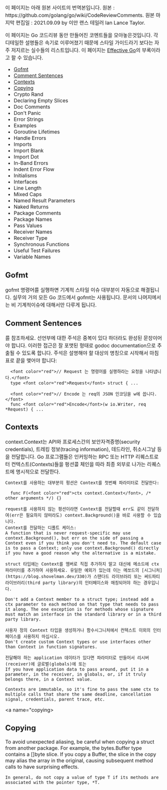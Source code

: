 
<font size="3"> 
  이 페이지는 아래 원본 사이트의 번역본입니다.  
    원본 : https://github.com/golang/go/wiki/CodeReviewComments.  
    원본 마지막 편집일 : 2021.09.09 by 이안 랜스 테일러 Ian Lance Taylor.  

  이 페이지는 Go 코드리뷰 동안 만들어진 코멘트들을 모아놓은것입니다. 각 디테일한 설명들은 속기로 이루어졌기 때문에 스타일 가이드라기 보다는 자주 저지르는 실수들의 리스트입니다.
  이 페이지는 [Effective Go](https://go.dev/doc/effective_go)의 부록이라고 할 수 있습니다.  

  * [Gofmt](#gofmt)
  * [Comment Sentences](#commentsentences)
  * [Contexts](#contexts)
  * [Copying](#copying)
  * Crypto Rand
  * Declaring Empty Slices
  * Doc Comments
  * Don't Panic
  * Error Strings
  * Examples
  * Goroutine Lifetimes
  * Handle Errors
  * Imports
  * Import Blank
  * Import Dot
  * In-Band Errors
  * Indent Error Flow
  * Initialisms
  * Interfaces
  * Line Length
  * Mixed Caps
  * Named Result Parameters
  * Naked Returns
  * Package Comments
  * Package Names
  * Pass Values
  * Receiver Names
  * Receiver Type
  * Synchronous Functions
  * Useful Test Failures
  * Variable Names

  <a name="gofmt">
    <h2>Gofmt</h2>
    gofmt 명령어를 실행하면 기계적 스타일 이슈 대부분이 자동으로 해결됩니다. 실무의 거의 모든 Go 코드에서 gofmt는 사용됩니다. 문서의 나머지에서는 비 기계적이슈에 대해서만 다루게 됩니다. 
  </a>

  <a name="commentsentences">
    <h2>Comment Sentences</h2> 
    <https://golang.org/doc/effective_go.html#commentary>를 참조하세요. 선언부에 대한 주석은 중복이 있다 하더라도 완성된 문장이어야 합니다. 이러한 접근은 잘 포맷된 형태로 godoc documentation으로 추출될 수 있도록 합니다. 주석은 설명해야 할 대상의 명칭으로 시작해서 마침표로 끝을 맺어야 합니다:

  
      <font color="red">// Request 는 명령어를 실행하라는 요청을 나타냅니다.</font>
      type <font color="red">Request</font> struct { ...

      <font color="red">// Encode 는 req의 JSON 인코딩을 w에 씁니다.</font>
      func <font color="red">Encode</font>(w io.Writer, req *Request) { ...

  </a>

  <a name="contexts"> 
    <h2>Contexts</h2>
    context.Context는 API와 프로세스간의 보안자격증명(security credentials), 트레킹 정보(tracing information), 데드라인, 취소시그날 등을 전달합니다. Go 프로그램들은 인커밍하는 RPC 또는 HTTP 리퀘스트로터 컨텍스트(Contexts)들을 펑션콜 체인을 따라 최종 외부로 나가는 리퀘스트에 명시적으로 전달한다.  

    Context를 사용하는 대부분의 펑션은 Context를 첫번째 파라미터로 전달한다:

      func F(<font color="red">ctx context.Context</font>, /* other arguments */) {}

    request를 사용하지 않는 펑션이라면 Context를 전달할때 err도 같이 전달하여(err은 필요하지 않떠라도) context.Background()을 바로 사용할 수 있습니다. 
    Context를 전달하는 디폴트 케이스: 
    A function that is never request-specific may use context.Background(), but err on the side of passing a Context even if you think you don't need to. The default case is to pass a Context; only use context.Background() directly if you have a good reason why the alternative is a mistake.

    struct 타입에는 Context를 멤버로 직접 추가하지 말고 대신에 메소드에 ctx 파라미터를 추가하여 사용하세요. 유일한 예외가 있는데 이는 메쏘드의 [시그니처](https://blog.shovelman.dev/330)가 스탠다드 라이브러리 또는 써드파티 라이브러리(third party library)의 인터페이스와 매칭되어야 하는 경우입니다. 

    Don't add a Context member to a struct type; instead add a ctx parameter to each method on that type that needs to pass it along. The one exception is for methods whose signature must match an interface in the standard library or in a third party library.

    사용자 정의 Context 타입을 생성하거나 함수시그니처에서 컨텍스트 이외의 인터페이스를 사용하지 마십시오.
    Don't create custom Context types or use interfaces other than Context in function signatures.

    전달해야 하는 application 데이타가 있다면 파라미터로 만들어서 리시버(receiver)에 글로벌(globals)에 또는 
    If you have application data to pass around, put it in a parameter, in the receiver, in globals, or, if it truly belongs there, in a Context value.

    Contexts are immutable, so it's fine to pass the same ctx to multiple calls that share the same deadline, cancellation signal, credentials, parent trace, etc.  
  </a>
  
  <a name="copying>
    <h2>Copying</h2>
    To avoid unexpected aliasing, be careful when copying a struct from another package. For example, the bytes.Buffer type contains a []byte slice. If you copy a Buffer, the slice in the copy may alias the array in the original, causing subsequent method calls to have surprising effects.

    In general, do not copy a value of type T if its methods are associated with the pointer type, *T.
  </a>
</font>
